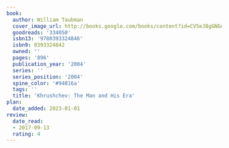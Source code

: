 ```yaml
---
book:
  author: William Taubman
  cover_image_url: http://books.google.com/books/content?id=CVSeJ8gGNGoC&printsec=frontcover&img=1&zoom=1&edge=curl&source=gbs_api
  goodreads: '334050'
  isbn13: '9780393324846'
  isbn9: 0393324842
  owned: ''
  pages: '896'
  publication_year: '2004'
  series: ''
  series_position: '2004'
  spine_color: '#94816a'
  tags: ''
  title: 'Khrushchev: The Man and His Era'
plan:
  date_added: 2023-01-01
review:
  date_read:
  - 2017-09-13
  rating: 4
---
```


